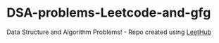 # DSA-problems-Leetcode-and-gfg
Data Structure and Algorithm Problems! - Repo created using [LeetHub](https://github.com/QasimWani/LeetHub)
